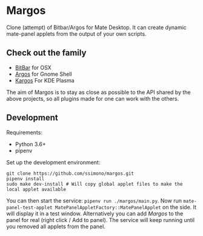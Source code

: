 Margos
======

Clone (attempt) of Bitbar/Argos for Mate Desktop. It can create dynamic mate-panel applets
from the output of your own scripts.

Check out the family
--------------------

- [BitBar](https://github.com/matryer/bitbar) for OSX
- [Argos](https://github.com/p-e-w/argos) for Gnome Shell
- [Kargos](https://github.com/lipido/kargos) For KDE Plasma

The aim of Margos is to stay as close as possible to the API shared by the above projects, so all plugins made for one can work with the others.

Development
-----------

Requirements:

- Python 3.6+
- pipenv

Set up the development environment:

    git clone https://github.com/ssimono/margos.git
    pipenv install
    sudo make dev-install # Will copy global applet files to make the local applet available

You can then start the service: `pipenv run ./margos/main.py`.
Now run `mate-panel-test-applet MatePanelAppletFactory::MatePanelApplet` on the side. It will display it in a test window. Alternatively you can add *Margos* to the panel for real (right click / Add to panel). The service will keep running until you removed all applets from the panel.
